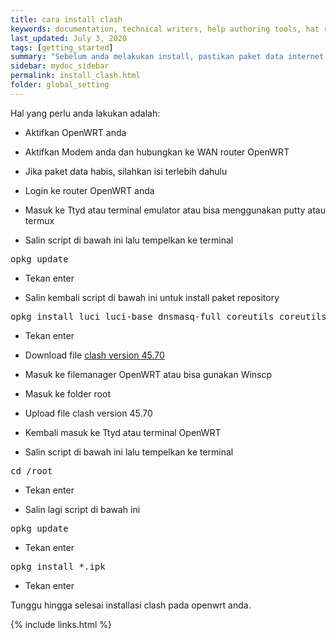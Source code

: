 ```yaml
---
title: cara install clash
keywords: documentation, technical writers, help authoring tools, hat replacements
last_updated: July 3, 2020
tags: [getting_started]
summary: "Sebelum anda melakukan install, pastikan paket data internet anda sudah ada dan stabil."
sidebar: mydoc_sidebar
permalink: install_clash.html
folder: global_setting
---
```


Hal yang perlu anda lakukan adalah:

* Aktifkan OpenWRT anda

* Aktifkan Modem anda dan hubungkan ke WAN router OpenWRT

* Jika paket data habis, silahkan isi terlebih dahulu

* Login ke router OpenWRT anda

* Masuk ke Ttyd atau terminal emulator atau bisa menggunakan putty atau termux

* Salin script di bawah ini lalu tempelkan ke terminal

<pre>
opkg update
</pre>

* Tekan enter

* Salin kembali script di bawah ini untuk install paket repository

<pre>
opkg install luci luci-base dnsmasq-full coreutils coreutils-nohup bash curl ca-certificates ipset ip-full libcap libcap-bin ruby ruby-yaml unzip iptables kmod-ipt-nat iptables-mod-tproxy iptables-mod-extra kmod-tun luci-compat ip6tables-mod-nat kmod-inet-diag kmod-nft-tproxy
</pre>

* Tekan enter

* Download file [clash version 45.70](https://github.com/vernesong/OpenClash/raw/v0.45.70-beta/luci-app-openclash_0.45.70-beta_all.ipk)

* Masuk ke filemanager OpenWRT atau bisa gunakan Winscp

* Masuk ke folder root

* Upload file clash version 45.70

* Kembali masuk ke Ttyd atau terminal OpenWRT

* Salin script di bawah ini lalu tempelkan ke terminal

<pre>
cd /root
</pre>

* Tekan enter

* Salin lagi script di bawah ini

<pre>
opkg update
</pre>

* Tekan enter

<pre>
opkg install *.ipk
</pre>

* Tekan enter

Tunggu hingga selesai installasi clash pada openwrt anda.

{% include links.html %}
